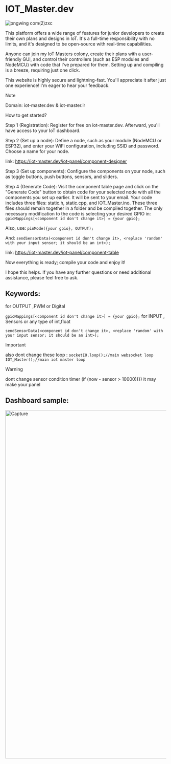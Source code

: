 # IOT_Master.dev

![pngwing com(2)zxc](https://github.com/amirsayyad7686/IOT_Master.dev/assets/78236642/1d2806a5-7e5e-4d71-9972-32f0bdffa96e)

This platform offers a wide range of features for junior developers to create their own plans and designs in IoT. It's a full-time responsibility with no limits, and it's designed to be open-source with real-time capabilities.

Anyone can join my IoT Masters colony, create their plans with a user-friendly GUI, and control their controllers (such as ESP modules and NodeMCU) with code that I've prepared for them. Setting up and compiling is a breeze, requiring just one click.

This website is highly secure and lightning-fast. You'll appreciate it after just one experience! I'm eager to hear your feedback.
> [!NOTE]
> Domain: iot-master.dev & iot-master.ir

How to get started?

Step 1 (Registration): Register for free on iot-master.dev. Afterward, you'll have access to your IoT dashboard.

Step 2 (Set up a node): Define a node, such as your module (NodeMCU or ESP32), and enter your WiFi configuration, including SSID and password. Choose a name for your node.

link:
https://iot-master.dev/iot-panel/component-designer

Step 3 (Set up components): Configure the components on your node, such as toggle buttons, push buttons, sensors, and sliders.

Step 4 (Generate Code): Visit the component table page and click on the "Generate Code" button to obtain code for your selected node with all the components you set up earlier. It will be sent to your email. Your code includes three files: static.h, static.cpp, and IOT_Master.ino. These three files should remain together in a folder and be compiled together. The only necessary modification to the code is selecting your desired GPIO in:
`gpioMappings[<component id don't change it>] = {your gpio};`

Also, use:
`pinMode({your gpio}, OUTPUT);`

And:
`sendSensorData(<component id don't change it>, <replace 'random' with your input sensor; it should be an int>);`

link:
https://iot-master.dev/iot-panel/component-table

Now everything is ready; compile your code and enjoy it!

I hope this helps. If you have any further questions or need additional assistance, please feel free to ask.


## Keywords:

for OUTPUT ,PWM or Digital

`gpioMappings[<component id don't change it>] = {your gpio};`
for INPUT , Sensors or any type of int,float

`sendSensorData(<component id don't change it>, <replace 'random' with your input sensor; it should be an int>);`

> [!IMPORTANT]
> also dont change these loop :
> `socketIO.loop();//main websocket loop`
> `IOT_Master();//main iot master loop`

> [!WARNING]
> dont change sensor condition timer (if (now - sensor > 10000){}) it may make your panel  

## Dashboard sample:

<img width="1089" alt="Capture" src="https://github.com/amirsayyad7686/IOT_Master.dev/assets/78236642/81011223-94d9-4387-ae72-c266af5d42c2">





